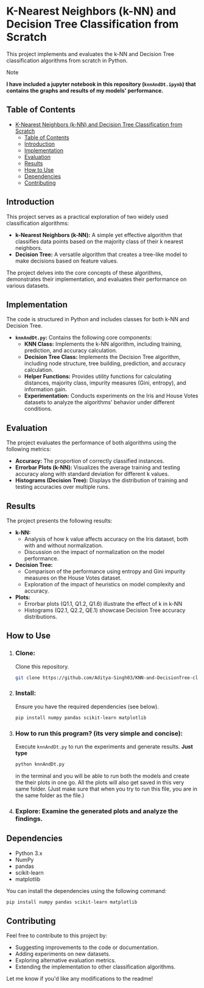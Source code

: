 # K-Nearest Neighbors (k-NN) and Decision Tree Classification from Scratch


This project implements and evaluates the k-NN and Decision Tree classification algorithms from scratch in Python.

> [!NOTE]
> **I have included a jupyter notebook in this repository (`knnAndDt.ipynb`) that contains the graphs and results of my models' performance.**

## Table of Contents

- [K-Nearest Neighbors (k-NN) and Decision Tree Classification from Scratch](#k-nearest-neighbors-k-nn-and-decision-tree-classification-from-scratch)
  - [Table of Contents](#table-of-contents)
  - [Introduction](#introduction)
  - [Implementation](#implementation)
  - [Evaluation](#evaluation)
  - [Results](#results)
  - [How to Use](#how-to-use)
  - [Dependencies](#dependencies)
  - [Contributing](#contributing)

## Introduction

This project serves as a practical exploration of two widely used classification algorithms:

- **k-Nearest Neighbors (k-NN):** A simple yet effective algorithm that classifies data points based on the majority class of their k nearest neighbors.
- **Decision Tree:** A versatile algorithm that creates a tree-like model to make decisions based on feature values.

The project delves into the core concepts of these algorithms, demonstrates their implementation, and evaluates their performance on various datasets.

## Implementation

The code is structured in Python and includes classes for both k-NN and Decision Tree.

- **`knnAndDt.py`:**  Contains the following core components:
    - **KNN Class:** Implements the k-NN algorithm, including training, prediction, and accuracy calculation.
    - **Decision Tree Class:** Implements the Decision Tree algorithm, including node structure, tree building, prediction, and accuracy calculation.
    - **Helper Functions:**  Provides utility functions for calculating distances, majority class, impurity measures (Gini, entropy), and information gain.
    - **Experimentation:**  Conducts experiments on the Iris and House Votes datasets to analyze the algorithms' behavior under different conditions.

## Evaluation

The project evaluates the performance of both algorithms using the following metrics:

- **Accuracy:** The proportion of correctly classified instances.
- **Errorbar Plots (k-NN):** Visualizes the average training and testing accuracy along with standard deviation for different k values.
- **Histograms (Decision Tree):** Displays the distribution of training and testing accuracies over multiple runs.

## Results

The project presents the following results:

- **k-NN:**
    - Analysis of how k value affects accuracy on the Iris dataset, both with and without normalization.
    - Discussion on the impact of normalization on the model performance.
- **Decision Tree:**
    - Comparison of the performance using entropy and Gini impurity measures on the House Votes dataset.
    - Exploration of the impact of heuristics on model complexity and accuracy.
- **Plots:** 
    - Errorbar plots (Q1.1, Q1.2, Q1.6) illustrate the effect of k in k-NN
    - Histograms (Q2.1, Q2.2, QE.1) showcase Decision Tree accuracy distributions.

## How to Use

1. ### **Clone:** 
    Clone this repository.
    ```bash
    git clone https://github.com/Aditya-Singh03/KNN-and-DecisionTree-classifiers.git
    ```
2. ### **Install:** 
   Ensure you have the required dependencies (see below).
    ```bash
    pip install numpy pandas scikit-learn matplotlib
    ```
3. ### **How to run this program?** (its very simple and concise): 
   Execute `knnAndDt.py` to run the experiments and generate results.
   **Just type**
    ```bash
    python knnAndDt.py
    ```

    in the terminal and you will be able to run both the models and create the their plots in one go. All the plots will also get saved in this very same folder. (Just make sure that when you try to run this file, you are in the same folder as the file.)
4. ### **Explore:** Examine the generated plots and analyze the findings.


## Dependencies

- Python 3.x
- NumPy
- pandas
- scikit-learn
- matplotlib

You can install the dependencies using the following command:

```bash
pip install numpy pandas scikit-learn matplotlib
```

## Contributing

Feel free to contribute to this project by:

- Suggesting improvements to the code or documentation.
- Adding experiments on new datasets.
- Exploring alternative evaluation metrics.
- Extending the implementation to other classification algorithms. 

Let me know if you'd like any modifications to the readme! 
